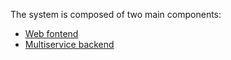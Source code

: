 The system is composed of two main components:
- [Web fontend](web.md)
- [Multiservice backend](backend.md)